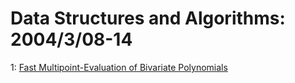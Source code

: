# Data Structures and Algorithms: 2004/3/08-14  
1: [Fast Multipoint-Evaluation of Bivariate Polynomials](https://doi.org/10.48550/arXiv.cs/0403022)  